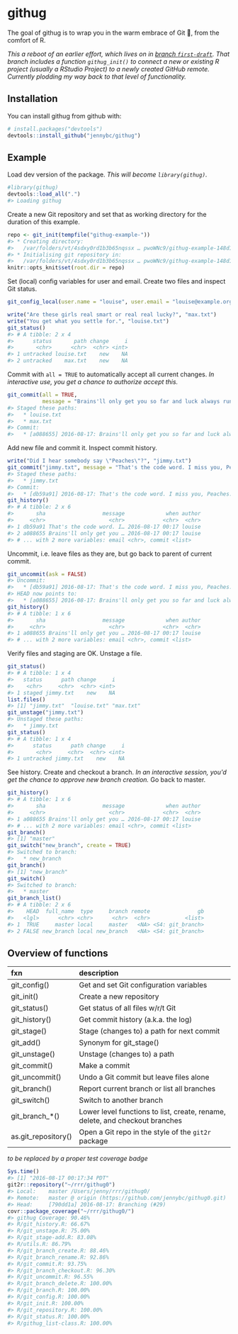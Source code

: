 
<!-- README.md is generated from README.Rmd. Please edit that file -->
githug
======

The goal of githug is to wrap you in the warm embrace of Git 🤗, from the comfort of R.

*This a reboot of an earlier effort, which lives on in [branch `first-draft`](https://github.com/jennybc/githug/tree/first-draft). That branch includes a function `githug_init()` to connect a new or existing R project (usually a RStudio Project) to a newly created GitHub remote. Currently plodding my way back to that level of functionality.*

Installation
------------

You can install githug from github with:

``` r
# install.packages("devtools")
devtools::install_github("jennybc/githug")
```

Example
-------

Load dev version of the package. *This will become `library(githug)`.*

``` r
#library(githug)
devtools::load_all(".")
#> Loading githug
```

Create a new Git repository and set that as working directory for the duration of this example.

``` r
repo <- git_init(tempfile("githug-example-"))
#> * Creating directory:
#>   /var/folders/vt/4sdxy0rd1b3b65nqssx … pwoWNc9/githug-example-148d11fac3d3
#> * Initialising git repository in:
#>   /var/folders/vt/4sdxy0rd1b3b65nqssx … pwoWNc9/githug-example-148d11fac3d3
knitr::opts_knit$set(root.dir = repo)
```

Set (local) config variables for user and email.
Create two files and inspect Git status.

``` r
git_config_local(user.name = "louise", user.email = "louise@example.org")

write("Are these girls real smart or real real lucky?", "max.txt")
write("You get what you settle for.", "louise.txt")
git_status()
#> # A tibble: 2 x 4
#>      status       path change     i
#>       <chr>      <chr>  <chr> <int>
#> 1 untracked louise.txt    new    NA
#> 2 untracked    max.txt    new    NA
```

Commit with `all = TRUE` to automatically accept all current changes. *In interactive use, you get a chance to authorize accept this.*

``` r
git_commit(all = TRUE,
           message = "Brains'll only get you so far and luck always runs out.")
#> Staged these paths:
#>   * louise.txt
#>   * max.txt
#> Commit:
#>   * [a088655] 2016-08-17: Brains'll only get you so far and luck always runs out.
```

Add new file and commit it. Inspect commit history.

``` r
write("Did I hear somebody say \"Peaches\"?", "jimmy.txt")
git_commit("jimmy.txt", message = "That's the code word. I miss you, Peaches.")
#> Staged these paths:
#>   * jimmy.txt
#> Commit:
#>   * [db59a91] 2016-08-17: That's the code word. I miss you, Peaches.
git_history()
#> # A tibble: 2 x 6
#>       sha                  message             when author
#>     <chr>                    <chr>            <chr>  <chr>
#> 1 db59a91 That's the code word. I… 2016-08-17 00:17 louise
#> 2 a088655 Brains'll only get you … 2016-08-17 00:17 louise
#> # ... with 2 more variables: email <chr>, commit <list>
```

Uncommit, i.e. leave files as they are, but go back to parent of current commit.

``` r
git_uncommit(ask = FALSE)
#> Uncommit:
#>   * [db59a91] 2016-08-17: That's the code word. I miss you, Peaches.
#> HEAD now points to:
#>   * [a088655] 2016-08-17: Brains'll only get you so far and luck always runs out.
git_history()
#> # A tibble: 1 x 6
#>       sha                  message             when author
#>     <chr>                    <chr>            <chr>  <chr>
#> 1 a088655 Brains'll only get you … 2016-08-17 00:17 louise
#> # ... with 2 more variables: email <chr>, commit <list>
```

Verify files and staging are OK. Unstage a file.

``` r
git_status()
#> # A tibble: 1 x 4
#>   status      path change     i
#>    <chr>     <chr>  <chr> <int>
#> 1 staged jimmy.txt    new    NA
list.files()
#> [1] "jimmy.txt"  "louise.txt" "max.txt"
git_unstage("jimmy.txt")
#> Unstaged these paths:
#>   * jimmy.txt
git_status()
#> # A tibble: 1 x 4
#>      status      path change     i
#>       <chr>     <chr>  <chr> <int>
#> 1 untracked jimmy.txt    new    NA
```

See history.
Create and checkout a branch. *In an interactive session, you'd get the chance to approve new branch creation.* Go back to master.

``` r
git_history()
#> # A tibble: 1 x 6
#>       sha                  message             when author
#>     <chr>                    <chr>            <chr>  <chr>
#> 1 a088655 Brains'll only get you … 2016-08-17 00:17 louise
#> # ... with 2 more variables: email <chr>, commit <list>
git_branch()
#> [1] "master"
git_switch("new_branch", create = TRUE)
#> Switched to branch:
#>   * new_branch
git_branch()
#> [1] "new_branch"
git_switch()
#> Switched to branch:
#>   * master
git_branch_list()
#> # A tibble: 2 x 6
#>    HEAD  full_name  type     branch remote               gb
#>   <lgl>      <chr> <chr>      <chr>  <chr>           <list>
#> 1  TRUE     master local     master   <NA> <S4: git_branch>
#> 2 FALSE new_branch local new_branch   <NA> <S4: git_branch>
```

Overview of functions
---------------------

| fxn                  | description                                                                  |
|:---------------------|:-----------------------------------------------------------------------------|
| git\_config()        | Get and set Git configuration variables                                      |
| git\_init()          | Create a new repository                                                      |
| git\_status()        | Get status of all files w/r/t Git                                            |
| git\_history()       | Get commit history (a.k.a. the log)                                          |
| git\_stage()         | Stage (changes to) a path for next commit                                    |
| git\_add()           | Synonym for git\_stage()                                                     |
| git\_unstage()       | Unstage (changes to) a path                                                  |
| git\_commit()        | Make a commit                                                                |
| git\_uncommit()      | Undo a Git commit but leave files alone                                      |
| git\_branch()        | Report current branch or list all branches                                   |
| git\_switch()        | Switch to another branch                                                     |
| git\_branch\_\*()    | Lower level functions to list, create, rename, delete, and checkout branches |
| as.git\_repository() | Open a Git repo in the style of the `git2r` package                          |

*to be replaced by a proper test coverage badge*

``` r
Sys.time()
#> [1] "2016-08-17 00:17:34 PDT"
git2r::repository("~/rrr/githug0")
#> Local:    master /Users/jenny/rrr/githug0/
#> Remote:   master @ origin (https://github.com/jennybc/githug0.git)
#> Head:     [790dd1a] 2016-08-17: Branching (#29)
covr::package_coverage("~/rrr/githug0/")
#> githug Coverage: 90.46%
#> R/git_history.R: 66.67%
#> R/git_unstage.R: 75.00%
#> R/git_stage-add.R: 83.08%
#> R/utils.R: 86.79%
#> R/git_branch_create.R: 88.46%
#> R/git_branch_rename.R: 92.86%
#> R/git_commit.R: 93.75%
#> R/git_branch_checkout.R: 96.30%
#> R/git_uncommit.R: 96.55%
#> R/git_branch_delete.R: 100.00%
#> R/git_branch.R: 100.00%
#> R/git_config.R: 100.00%
#> R/git_init.R: 100.00%
#> R/git_repository.R: 100.00%
#> R/git_status.R: 100.00%
#> R/githug_list-class.R: 100.00%
```
